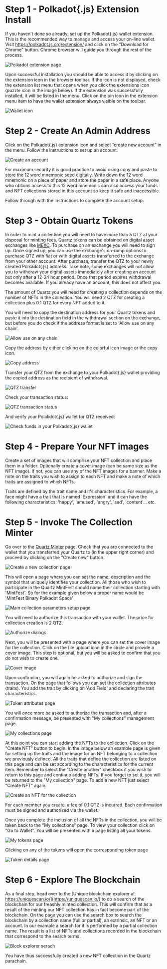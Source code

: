 # Step 1 - Polkadot{.js} Extension Install

If you haven't done so already, set up the Polkadot{.js} wallet extension. This is the recommended way to manage and access your on-line wallet. Visit <https://polkadot.js.org/extension/> and click on the “Download for Chrome” button. Chrome browser will guide you through the rest of the process.

![Polkadot extension page](Images/step1-1.png)

Upon successful installation you should be able to access it by clicking on the extension icon in the browser toolbar. If the icon is not displayed, check the extension list menu that opens when you click the extensions icon (puzzle icon in the image below). If the extension was successfully installed, it will be listed in the menu. Click on the pin icon in the extension menu item to have the wallet extension always visible on the toolbar.

![Wallet icon](Images/step1-2.png)

# Step 2 - Create An Admin Address

Click on the Polkadot{.js} extension icon and select “create new account” in the menu. Follow the instructions to set up an account.

![Create an account](Images/step2-1.png)

For maximum security it is good practice to avoid using copy and paste to store the 12 word mnemonic seed digitally. Write down the 12 word mnemonic on a piece of paper and store the paper in a safe place. Anyone who obtains access to this 12 word mnemonic can also access your funds and NFT collections stored in this account so keep it safe and inaccessible.

Follow through with the instructions to complete the account setup.

# Step 3 - Obtain Quartz Tokens

In order to mint a collection you will need to have more than 5 QTZ at your disposal for minting fees. Quartz tokens can be obtained on digital asset exchanges like [MEXC](https://www.mexc.com/). To purchase on an exchange you will need to sign up. Once signed up, you can use the exchange's on-ramp options to purchase QTZ with fiat or with digital assets transferred to the exchange from your other account. After purchase, transfer the QTZ to your newly created Polkadot{.js} address. Take note, some exchanges will not allow you to withdraw your digital assets immediately after creating an account but only after a 12-24 hour period. Once that period expires withdrawal becomes available. If you already have an account, this does not affect you.

The amount of Quartz you will need for creating a collection depends on the number of NFTs in the collection. You will need 2 QTZ for creating a collection plus 0.1 QTZ for every NFT added to it.

You will need to copy the destination address for your Quartz tokens and paste it into the destination field in the withdrawal section on the exchange, but before you do check if the address format is set to 'Allow use on any chain'.

![Allow use on any chain](Images/step3-1.png)

Copy the address by either clicking on the colorful icon image or the copy icon.

![Copy address](Images/Step3-2.png)

Transfer your QTZ from the exchange to your Polkadot{.js} wallet providing the copied address as the recipient of withdrawal.

![QTZ transfer](Images/Step3-3.png)

Check your transaction status:

![QTZ transaction status](Images/Step3-4.png)

And verify your Polakdot{.js} wallet for QTZ received:

![Check funds in your Polkadot{.js} wallet](Images/Step3-5.png)

# Step 4 - Prepare Your NFT images

Create a set of images that will comprise your NFT collection and place them in a folder. Optionally create a cover image (can be same size as the NFT image). If not, you can use any of the NFT images for a banner. Make a note on the traits you wish to assign to each NFT and make a note of which traits are assigned to which NFTs.

Traits are defined by the trait name and it's characteristics. For example, a face might have a trait that is named 'Expression' and it can have the following characteristics: 'happy', 'amused', 'angry', 'sad', 'content'... etc.

# Step 5 - Invoke The Collection Minter

Go over to the [Quartz Minter](https://minter-quartz.unique.network/) page.
Check that you are connected to the wallet that you transferred your Quartz to (in the upper right corner) and proceed by clicking on the "Create new" button.

![Create a new collection page](Images/Step5-1.png)

This will open a page where you can set the name, description and the symbol that uniquely identifies your collection. All those who wish to participate in the Quartz MintFest should name their collection starting with 'MintFest'. So for the example given below a proper name would be 'MintFest Binary Polkadot Space'

![Main collection parameters setup page](Images/Step5-2.png)

You will need to authorize this transaction with your wallet. The price for collection creation is 2 QTZ.

![Authorize dialogs](Images/Step5-3.png)

Next, you will be presented with a page where you can set the cover image for the collection. Click on the file upload icon in the circle and provide a cover image. This step is optional, but you will be asked to confirm that you do not wish to create one.

![Cover image](Images/Step5-5.png)

Upon confirming, you will again be asked to authorize and sign the transaction. On the page that follows you can set the collection attributes (traits). You add the trait by clicking on 'Add Field' and declaring the trait characteristics.

![Token attributes page](Images/Step5-6.png)

You will once more be asked to authorize the transaction and, after a confirmation message, be presented with "My collections" management page.

![My collections page](Images/Step5-7.png)

At this point you can start adding the NFTs to the collection. Click on the "Create NFT" button to begin. In the image below an example page is given for setting up the traits and the image for an NFT belonging to a collection we previously defined. All the traits that define the collection are listed on this page and can be set according to the characteristics for the current item. Remember to select the "Create another" checkbox if you wish to return to this page and continue adding NFTs. If you forget to set it, you will be returned to the "My collection" page. To add a new NFT just select "Create NFT" again.

![Create an NFT for the collection](Images/Step5-8.png)

For each member you create, a fee of 0.1 QTZ is incurred. Each confirmation must be signed and authorized via the wallet.

Once you complete the inclusion of all the NFTs in the collection, you will be taken back to the "My collections" page. To view your collection click on "Go to Wallet". You will be presented with a page listing all your tokens.

![My tokens page](Images/Step5-9.png)

Clicking on any of the tokens will open the corresponding token page

![Token details page](Images/Step5-10.png)


# Step 6 - Explore The Blockchain

As a final step, head over to the [Unique blockchain explorer at https://uniquescan.io/](https://uniquescan.io/) to do a search of the blockchain for our freashly minted collection. This will confirm that as a result of the minting our NFT collection has in fact become part of the blockchain. On the page you can use the search box to search the blockchain by a collection name (full or partial), an extrinsic, an NFT or an account. In our example a search for it is performed by a partial collection name. The result is a list of NFTs and collections recorded in the blockchain that correspond to the search terms.

![Block explorer serach](Images/Steps6-1.png)

You have thus successfully created a new NFT collection in the Quartz parachain.
